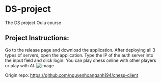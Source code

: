 # DS-project
 The DS project Oulu course
## Project Instructions:
Go to the release page and download the application.
After deploying all 3 types of servers, open the application. Type the IP of the auth server into the input field and click login.
You can play chess online with other players or play with AI.
![image](https://user-images.githubusercontent.com/61496266/224284978-1c86bc18-92ad-422f-9e7a-3080bf7fa945.png)

Origin repo: https://github.com/nguyenhoanganh194/chess-client
